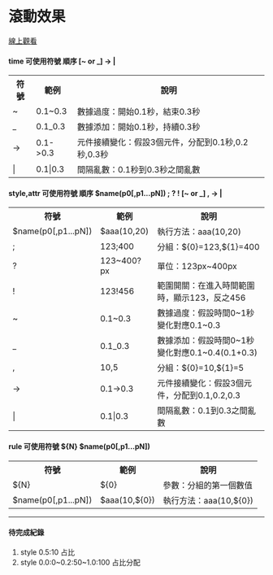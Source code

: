 # 滾動效果 

[線上觀看](https://virtools.github.io/scrollEffect/)

#### time 可使用符號 順序 [~ or _] -> |

<table>
  <tr>
    <th>符號</th>
    <th>範例</th>
    <th>說明</th>
  </tr>
  <tr>
    <td>~</td>
    <td>0.1~0.3</td>
    <td>數據過度：開始0.1秒，結束0.3秒</td>
  </tr>
  <tr>
    <td>_</td>
    <td>0.1_0.3</td>
    <td>數據添加：開始0.1秒，持續0.3秒</td>
  </tr>
  <tr>
    <td>-></td>
    <td>0.1->0.3</td>
    <td>元件接續變化：假設3個元件，分配到0.1秒,0.2秒,0.3秒</td>
  </tr>
  <tr>
    <td>|</td>
    <td>0.1|0.3</td>
    <td>間隔亂數：0.1秒到0.3秒之間亂數</td>
  </tr>
</table>

#### style,attr 可使用符號 順序 \$name(p0[,p1...pN]) ; ? ! [~ or _] , -> |

<table>
  <tr>
    <th>符號</th>
    <th>範例</th>
    <th>說明</th>
  </tr>
  <tr>
    <td>$name(p0[,p1...pN])</td>
    <td>$aaa(10,20)</td>
    <td>執行方法：aaa(10,20)</td>
  </tr>
  <tr>
    <td>;</td>
    <td>123;400</td>
    <td>分組：${0}=123,${1}=400</td>
  </tr>
  <tr>
    <td>?</td>
    <td>123~400?px</td>
    <td>單位：123px~400px</td>
  </tr>
  <tr>
    <td>!</td>
    <td>123!456</td>
    <td>範圍開關：在進入時間範圍時，顯示123，反之456</td>
  </tr>
  <tr>
    <td>~</td>
    <td>0.1~0.3</td>
    <td>數據過度：假設時間0~1秒變化對應0.1~0.3</td>
  </tr>
  <tr>
    <td>_</td>
    <td>0.1_0.3</td>
    <td>數據添加：假設時間0~1秒變化對應0.1~0.4(0.1+0.3)</td>
  </tr>
  <tr>
    <td>,</td>
    <td>10,5</td>
    <td>分組：${0}=10,${1}=5</td>
  </tr>
  <tr>
    <td>-></td>
    <td>0.1->0.3</td>
    <td>元件接續變化：假設3個元件，分配到0.1,0.2,0.3</td>
  </tr>
  <tr>
    <td>|</td>
    <td>0.1|0.3</td>
    <td>間隔亂數：0.1到0.3之間亂數</td>
  </tr>
</table>

#### rule 可使用符號 ${N} \$name(p0[,p1...pN])

<table>
  <tr>
    <th>符號</th>
    <th>範例</th>
    <th>說明</th>
  </tr>
  <tr>
    <td>${N}</td>
    <td>${0}</td>
    <td>參數：分組的第一個數值</td>
  </tr>
  <tr>
    <td>$name(p0[,p1...pN])</td>
    <td>$aaa(10,${0})</td>
    <td>執行方法：aaa(10,${0})</td>
  </tr>
</table>

---

#### 待完成紀錄

<ol>
  <li>style 0.5:10 占比</li>
  <li>style 0.0:0~0.2:50~1.0:100 占比分配</li>
</ol>
